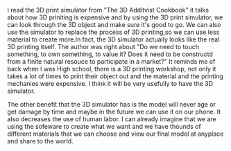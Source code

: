 I read the 3D print simulator from "The 3D Additvist Cookbook" it talks about how 3D priniting is expensive and by using the 3D print simulator, we can look through the 3D object and make sure it's good to go. We can also use the simulator to replace the process of 3D printing,so we can use less material to create more.In fact, the 3D simulator actually looks like the real 3D printing itself. The author was right about "Do we need to touch something, to own something, to value it? Does it need to be constructd from a finite natural resouce to participate in a market?" It reminds me of back when I was High school, there is a 3D printing workshop, not only it takes a lot of times to print their object out and the material and the printing mechanies were expensive. I think it will be very usefully to have the 3D simulator.

The other benefit that the 3D simulator has is the model will never age or get damage by time and maybe in the future we can use it on our phone. It also decreases the use of human labor. I can already imagine that we are using the sofeware to create what we want and we have thounds of different materials that we can choose and view our final model at anyplace and share to the world.
